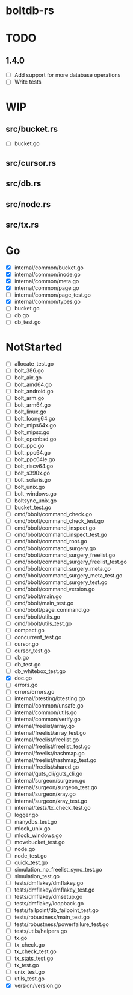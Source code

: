 # boltdb-rs

# TODO

## 1.4.0

- [ ] Add support for more database operations
- [ ] Write tests

# WIP

## src/bucket.rs
- [ ] bucket.go

## src/cursor.rs

## src/db.rs

## src/node.rs

## src/tx.rs

# Go
- [x] internal/common/bucket.go
- [x] internal/common/inode.go
- [x] internal/common/meta.go
- [x] internal/common/page.go
- [ ] internal/common/page_test.go
- [x] internal/common/types.go
- [ ] bucket.go
- [ ] db.go
- [ ] db_test.go

# NotStarted
- [ ] allocate_test.go
- [ ] bolt_386.go
- [ ] bolt_aix.go
- [ ] bolt_amd64.go
- [ ] bolt_android.go
- [ ] bolt_arm.go
- [ ] bolt_arm64.go
- [ ] bolt_linux.go
- [ ] bolt_loong64.go
- [ ] bolt_mips64x.go
- [ ] bolt_mipsx.go
- [ ] bolt_openbsd.go
- [ ] bolt_ppc.go
- [ ] bolt_ppc64.go
- [ ] bolt_ppc64le.go
- [ ] bolt_riscv64.go
- [ ] bolt_s390x.go
- [ ] bolt_solaris.go
- [ ] bolt_unix.go
- [ ] bolt_windows.go
- [ ] boltsync_unix.go
- [ ] bucket_test.go
- [ ] cmd/bbolt/command_check.go
- [ ] cmd/bbolt/command_check_test.go
- [ ] cmd/bbolt/command_inspect.go
- [ ] cmd/bbolt/command_inspect_test.go
- [ ] cmd/bbolt/command_root.go
- [ ] cmd/bbolt/command_surgery.go
- [ ] cmd/bbolt/command_surgery_freelist.go
- [ ] cmd/bbolt/command_surgery_freelist_test.go
- [ ] cmd/bbolt/command_surgery_meta.go
- [ ] cmd/bbolt/command_surgery_meta_test.go
- [ ] cmd/bbolt/command_surgery_test.go
- [ ] cmd/bbolt/command_version.go
- [ ] cmd/bbolt/main.go
- [ ] cmd/bbolt/main_test.go
- [ ] cmd/bbolt/page_command.go
- [ ] cmd/bbolt/utils.go
- [ ] cmd/bbolt/utils_test.go
- [ ] compact.go
- [ ] concurrent_test.go
- [ ] cursor.go
- [ ] cursor_test.go
- [ ] db.go
- [ ] db_test.go
- [ ] db_whitebox_test.go
- [x] doc.go
- [ ] errors.go
- [ ] errors/errors.go
- [ ] internal/btesting/btesting.go
- [ ] internal/common/unsafe.go
- [ ] internal/common/utils.go
- [ ] internal/common/verify.go
- [ ] internal/freelist/array.go
- [ ] internal/freelist/array_test.go
- [ ] internal/freelist/freelist.go
- [ ] internal/freelist/freelist_test.go
- [ ] internal/freelist/hashmap.go
- [ ] internal/freelist/hashmap_test.go
- [ ] internal/freelist/shared.go
- [ ] internal/guts_cli/guts_cli.go
- [ ] internal/surgeon/surgeon.go
- [ ] internal/surgeon/surgeon_test.go
- [ ] internal/surgeon/xray.go
- [ ] internal/surgeon/xray_test.go
- [ ] internal/tests/tx_check_test.go
- [ ] logger.go
- [ ] manydbs_test.go
- [ ] mlock_unix.go
- [ ] mlock_windows.go
- [ ] movebucket_test.go
- [ ] node.go
- [ ] node_test.go
- [ ] quick_test.go
- [ ] simulation_no_freelist_sync_test.go
- [ ] simulation_test.go
- [ ] tests/dmflakey/dmflakey.go
- [ ] tests/dmflakey/dmflakey_test.go
- [ ] tests/dmflakey/dmsetup.go
- [ ] tests/dmflakey/loopback.go
- [ ] tests/failpoint/db_failpoint_test.go
- [ ] tests/robustness/main_test.go
- [ ] tests/robustness/powerfailure_test.go
- [ ] tests/utils/helpers.go
- [ ] tx.go
- [ ] tx_check.go
- [ ] tx_check_test.go
- [ ] tx_stats_test.go
- [ ] tx_test.go
- [ ] unix_test.go
- [ ] utils_test.go
- [x] version/version.go